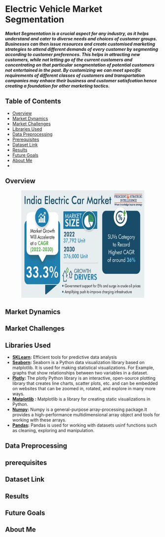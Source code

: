 <h1 align="centre"> Electric Vehicle Market Segmentation </h1>
<h5> Market Segmentation is a crucial aspect for any industry, as it helps understand and cater to diverse needs and choices of customer groups.
Businesses can then issue resources and create customised marketing strategies to attend different demands of every customer
by segmenting according to customer preferences.
This helps in attracting new customers, while not letting go of the current customers and concentrating on that particular sengmentation of potential customers 
not entertained in the past. By customizing we can meet specific requirements of different classes of customers and transportation companies may enhace their business and customer satisfcation hence creating a foundation for other marketing tactics.</h5>

## Table of Contents

- [Overview](#Overview)
- [Market Dynamics](#Market-Dynamics)
- [Market Challenges](#Market-challenges)
- [Libraries Used](#Libraries-Used)
- [Data Preprocessing](#Data-Preprocessing)
- [Prerequisites](#prerequisites)
- [Dataset Link](#Dataset-Link)
- [Results](#Results)
- [Future Goals](#Future-Goals)
- [About Me](#About-Me)
- 

## Overview
<div align="center">
  <img  src="Images/India-Electric-Car-Market.jpg" width="400" height="350"></img>
</div>

## Market Dynamics
## Market Challenges
  
## Libraries Used

- **[SKLearn](https://scikit-learn.org/stable/):** Efficient tools for predictive data analysis
- **[Seaborn](https://seaborn.pydata.org/):**
  Seaborn is a Python data visualization library based on matplotlib. It is used for making statistical visualizations. For Example, graphs that show relationships between two variables in a dataset.  
- **[Plotly](https://plotly.com/python/getting-started/):**
  The plotly Python library is an interactive, open-source plotting library that creates line charts, scatter plots, etc. and can be embedded on websites that can be zoomed in, rotated, and explore in many more ways.
- **[Matplotlib](https://matplotlib.org/) :** Matplotlib is a library for creating static visualizations in Python.
- **[Numpy](https://www.geeksforgeeks.org/introduction-to-numpy/):**
  Numpy is a general-purpose array-processing package.It provides a high-performance multidimensional array object and tools for working with these arrays.
- **[Pandas](https://www.geeksforgeeks.org/introduction-to-pandas-in-python/):**
  Pandas is used for working with datasets usinf functions such as cleaning, exploring and manipulation.


## Data Preprocessing
## prerequisites
## Dataset Link
## Results
## Future Goals
## About Me
